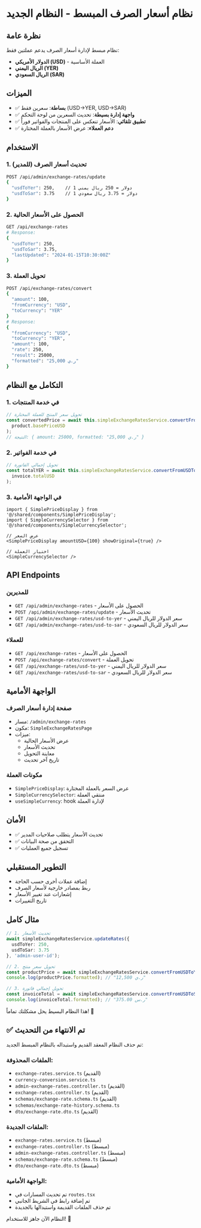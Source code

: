 # نظام أسعار الصرف المبسط - النظام الجديد

## نظرة عامة

نظام مبسط لإدارة أسعار الصرف يدعم عملتين فقط:
- **الدولار الأمريكي (USD)** - العملة الأساسية
- **الريال اليمني (YER)** 
- **الريال السعودي (SAR)**

## الميزات

- ✅ **بساطة**: سعرين فقط (USD→YER, USD→SAR)
- ✅ **واجهة إدارة بسيطة**: تحديث السعرين من لوحة التحكم
- ✅ **تطبيق تلقائي**: الأسعار تنعكس على المنتجات والفواتير فوراً
- ✅ **دعم العملاء**: عرض الأسعار بالعملة المختارة

## الاستخدام

### 1. تحديث أسعار الصرف (للمدير)

```bash
POST /api/admin/exchange-rates/update
{
  "usdToYer": 250,    // 1 دولار = 250 ريال يمني
  "usdToSar": 3.75    // 1 دولار = 3.75 ريال سعودي
}
```

### 2. الحصول على الأسعار الحالية

```bash
GET /api/exchange-rates
# Response:
{
  "usdToYer": 250,
  "usdToSar": 3.75,
  "lastUpdated": "2024-01-15T10:30:00Z"
}
```

### 3. تحويل العملة

```bash
POST /api/exchange-rates/convert
{
  "amount": 100,
  "fromCurrency": "USD",
  "toCurrency": "YER"
}
# Response:
{
  "fromCurrency": "USD",
  "toCurrency": "YER",
  "amount": 100,
  "rate": 250,
  "result": 25000,
  "formatted": "25,000 ر.ي"
}
```

## التكامل مع النظام

### 1. في خدمة المنتجات

```typescript
// تحويل سعر المنتج للعملة المختارة
const convertedPrice = await this.simpleExchangeRatesService.convertFromUSDToYER(
  product.basePriceUSD
);
// النتيجة: { amount: 25000, formatted: "25,000 ر.ي" }
```

### 2. في خدمة الفواتير

```typescript
// تحويل إجمالي الفاتورة
const totalYER = await this.simpleExchangeRatesService.convertFromUSDToYER(
  invoice.totalUSD
);
```

### 3. في الواجهة الأمامية

```tsx
import { SimplePriceDisplay } from '@/shared/components/SimplePriceDisplay';
import { SimpleCurrencySelector } from '@/shared/components/SimpleCurrencySelector';

// عرض السعر
<SimplePriceDisplay amountUSD={100} showOriginal={true} />

// اختيار العملة
<SimpleCurrencySelector />
```

## API Endpoints

### للمديرين
- `GET /api/admin/exchange-rates` - الحصول على الأسعار
- `POST /api/admin/exchange-rates/update` - تحديث الأسعار
- `GET /api/admin/exchange-rates/usd-to-yer` - سعر الدولار للريال اليمني
- `GET /api/admin/exchange-rates/usd-to-sar` - سعر الدولار للريال السعودي

### للعملاء
- `GET /api/exchange-rates` - الحصول على الأسعار
- `POST /api/exchange-rates/convert` - تحويل العملة
- `GET /api/exchange-rates/usd-to-yer` - سعر الدولار للريال اليمني
- `GET /api/exchange-rates/usd-to-sar` - سعر الدولار للريال السعودي

## الواجهة الأمامية

### صفحة إدارة أسعار الصرف
- مسار: `/admin/exchange-rates`
- مكون: `SimpleExchangeRatesPage`
- ميزات:
  - عرض الأسعار الحالية
  - تحديث الأسعار
  - معاينة التحويل
  - تاريخ آخر تحديث

### مكونات العملة
- `SimplePriceDisplay`: عرض السعر بالعملة المختارة
- `SimpleCurrencySelector`: منتقي العملة
- `useSimpleCurrency`: hook لإدارة العملة

## الأمان

- ✅ تحديث الأسعار يتطلب صلاحيات المدير
- ✅ التحقق من صحة البيانات
- ✅ تسجيل جميع العمليات

## التطوير المستقبلي

- إضافة عملات أخرى حسب الحاجة
- ربط بمصادر خارجية لأسعار الصرف
- إشعارات عند تغيير الأسعار
- تاريخ التغييرات

## مثال كامل

```typescript
// 1. تحديث الأسعار
await simpleExchangeRatesService.updateRates({
  usdToYer: 250,
  usdToSar: 3.75
}, 'admin-user-id');

// 2. تحويل سعر منتج
const productPrice = await simpleExchangeRatesService.convertFromUSDToYER(50);
console.log(productPrice.formatted); // "12,500 ر.ي"

// 3. تحويل إجمالي فاتورة
const invoiceTotal = await simpleExchangeRatesService.convertFromUSDToSAR(100);
console.log(invoiceTotal.formatted); // "375.00 ر.س"
```

هذا النظام البسيط يحل مشكلتك تماماً! 🎉

## ✅ تم الانتهاء من التحديث

تم حذف النظام المعقد القديم واستبداله بالنظام المبسط الجديد:

### الملفات المحذوفة:
- `exchange-rates.service.ts` (القديم)
- `currency-conversion.service.ts`
- `admin-exchange-rates.controller.ts` (القديم)
- `exchange-rates.controller.ts` (القديم)
- `schemas/exchange-rate.schema.ts` (القديم)
- `schemas/exchange-rate-history.schema.ts`
- `dto/exchange-rate.dto.ts` (القديم)

### الملفات الجديدة:
- `exchange-rates.service.ts` (مبسط)
- `exchange-rates.controller.ts` (مبسط)
- `admin-exchange-rates.controller.ts` (مبسط)
- `schemas/exchange-rate.schema.ts` (مبسط)
- `dto/exchange-rate.dto.ts` (مبسط)

### الواجهة الأمامية:
- تم تحديث المسارات في `routes.tsx`
- تم إضافة رابط في الشريط الجانبي
- تم حذف الملفات القديمة واستبدالها بالجديدة

النظام الآن جاهز للاستخدام! 🚀
